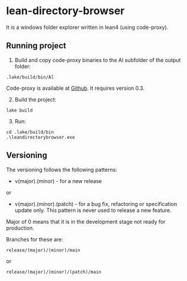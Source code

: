 # lean-directory-browser
It is a windows folder explorer written in lean4 (using code-proxy).

## Running project
1. Build and copy code-proxy binaries to the Al subfolder of the output folder:

```.lake/build/bin/Al```

Code-proxy is available at [Github](https://github.com/pawelsberg/code-proxy). It requires version 0.3.

2. Build the project:

```lake build```

3. Run:

```
cd .lake/build/bin
.\leandirectorybrowser.exe
```

## Versioning
The versioning follows the following patterns:
- v(major).(minor) - for a new release

or

- v(major).(minor).(patch) - for a bug fix, refactoring or specification update only. This pattern is never used to release a new feature.

Major of 0 means that it is in the development stage not ready for production.

Branches for these are:

```
release/(major)/(minor)/main 
```

or 

```
release/(major)/(minor)/(patch)/main
```	
